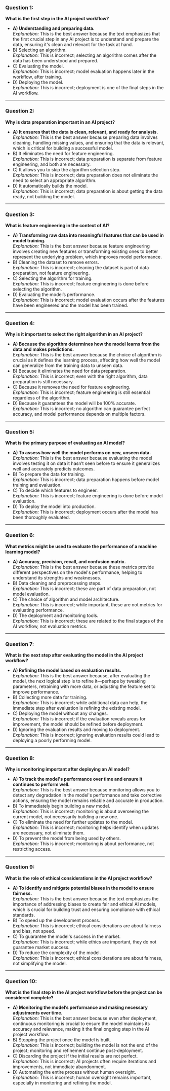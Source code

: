 ### Question 1:
**What is the first step in the AI project workflow?**
- **A) Understanding and preparing data.**  
  *Explanation:* This is the best answer because the text emphasizes that the first crucial step in any AI project is to understand and prepare the data, ensuring it's clean and relevant for the task at hand.
- B) Selecting an algorithm.  
  *Explanation:* This is incorrect; selecting an algorithm comes after the data has been understood and prepared.
- C) Evaluating the model.  
  *Explanation:* This is incorrect; model evaluation happens later in the workflow, after training.
- D) Deploying the model.  
  *Explanation:* This is incorrect; deployment is one of the final steps in the AI workflow.

---

### Question 2:
**Why is data preparation important in an AI project?**
- **A) It ensures that the data is clean, relevant, and ready for analysis.**  
  *Explanation:* This is the best answer because preparing data involves cleaning, handling missing values, and ensuring that the data is relevant, which is critical for building a successful model.
- B) It eliminates the need for feature engineering.  
  *Explanation:* This is incorrect; data preparation is separate from feature engineering, and both are necessary.
- C) It allows you to skip the algorithm selection step.  
  *Explanation:* This is incorrect; data preparation does not eliminate the need to select an appropriate algorithm.
- D) It automatically builds the model.  
  *Explanation:* This is incorrect; data preparation is about getting the data ready, not building the model.

---

### Question 3:
**What is feature engineering in the context of AI?**
- **A) Transforming raw data into meaningful features that can be used in model training.**  
  *Explanation:* This is the best answer because feature engineering involves creating new features or transforming existing ones to better represent the underlying problem, which improves model performance.
- B) Cleaning the dataset to remove errors.  
  *Explanation:* This is incorrect; cleaning the dataset is part of data preparation, not feature engineering.
- C) Selecting the algorithm for training.  
  *Explanation:* This is incorrect; feature engineering is done before selecting the algorithm.
- D) Evaluating the model’s performance.  
  *Explanation:* This is incorrect; model evaluation occurs after the features have been engineered and the model has been trained.

---

### Question 4:
**Why is it important to select the right algorithm in an AI project?**
- **A) Because the algorithm determines how the model learns from the data and makes predictions.**  
  *Explanation:* This is the best answer because the choice of algorithm is crucial as it defines the learning process, affecting how well the model can generalize from the training data to unseen data.
- B) Because it eliminates the need for data preparation.  
  *Explanation:* This is incorrect; even with the right algorithm, data preparation is still necessary.
- C) Because it removes the need for feature engineering.  
  *Explanation:* This is incorrect; feature engineering is still essential regardless of the algorithm.
- D) Because it guarantees the model will be 100% accurate.  
  *Explanation:* This is incorrect; no algorithm can guarantee perfect accuracy, and model performance depends on multiple factors.

---

### Question 5:
**What is the primary purpose of evaluating an AI model?**
- **A) To assess how well the model performs on new, unseen data.**  
  *Explanation:* This is the best answer because evaluating the model involves testing it on data it hasn’t seen before to ensure it generalizes well and accurately predicts outcomes.
- B) To prepare the data for training.  
  *Explanation:* This is incorrect; data preparation happens before model training and evaluation.
- C) To decide which features to engineer.  
  *Explanation:* This is incorrect; feature engineering is done before model evaluation.
- D) To deploy the model into production.  
  *Explanation:* This is incorrect; deployment occurs after the model has been thoroughly evaluated.

---

### Question 6:
**What metrics might be used to evaluate the performance of a machine learning model?**
- **A) Accuracy, precision, recall, and confusion matrix.**  
  *Explanation:* This is the best answer because these metrics provide different perspectives on the model's performance, helping to understand its strengths and weaknesses.
- B) Data cleaning and preprocessing steps.  
  *Explanation:* This is incorrect; these are part of data preparation, not model evaluation.
- C) The choice of algorithm and model architecture.  
  *Explanation:* This is incorrect; while important, these are not metrics for evaluating performance.
- D) The deployment and monitoring tools.  
  *Explanation:* This is incorrect; these are related to the final stages of the AI workflow, not evaluation metrics.

---

### Question 7:
**What is the next step after evaluating the model in the AI project workflow?**
- **A) Refining the model based on evaluation results.**  
  *Explanation:* This is the best answer because, after evaluating the model, the next logical step is to refine it—perhaps by tweaking parameters, retraining with more data, or adjusting the feature set to improve performance.
- B) Collecting more data for training.  
  *Explanation:* This is incorrect; while additional data can help, the immediate step after evaluation is refining the existing model.
- C) Deploying the model without any changes.  
  *Explanation:* This is incorrect; if the evaluation reveals areas for improvement, the model should be refined before deployment.
- D) Ignoring the evaluation results and moving to deployment.  
  *Explanation:* This is incorrect; ignoring evaluation results could lead to deploying a poorly performing model.

---

### Question 8:
**Why is monitoring important after deploying an AI model?**
- **A) To track the model's performance over time and ensure it continues to perform well.**  
  *Explanation:* This is the best answer because monitoring allows you to detect any degradation in the model's performance and take corrective actions, ensuring the model remains reliable and accurate in production.
- B) To immediately begin building a new model.  
  *Explanation:* This is incorrect; monitoring is about overseeing the current model, not necessarily building a new one.
- C) To eliminate the need for further updates to the model.  
  *Explanation:* This is incorrect; monitoring helps identify when updates are necessary, not eliminate them.
- D) To prevent the model from being used by others.  
  *Explanation:* This is incorrect; monitoring is about performance, not restricting access.

---

### Question 9:
**What is the role of ethical considerations in the AI project workflow?**
- **A) To identify and mitigate potential biases in the model to ensure fairness.**  
  *Explanation:* This is the best answer because the text emphasizes the importance of addressing biases to create fair and ethical AI models, which is crucial for building trust and ensuring compliance with ethical standards.
- B) To speed up the development process.  
  *Explanation:* This is incorrect; ethical considerations are about fairness and bias, not speed.
- C) To guarantee the model's success in the market.  
  *Explanation:* This is incorrect; while ethics are important, they do not guarantee market success.
- D) To reduce the complexity of the model.  
  *Explanation:* This is incorrect; ethical considerations are about fairness, not simplifying the model.

---

### Question 10:
**What is the final step in the AI project workflow before the project can be considered complete?**
- **A) Monitoring the model’s performance and making necessary adjustments over time.**  
  *Explanation:* This is the best answer because even after deployment, continuous monitoring is crucial to ensure the model maintains its accuracy and relevance, making it the final ongoing step in the AI project workflow.
- B) Stopping the project once the model is built.  
  *Explanation:* This is incorrect; building the model is not the end of the project; monitoring and refinement continue post-deployment.
- C) Discarding the project if the initial results are not perfect.  
  *Explanation:* This is incorrect; AI projects often require iterations and improvements, not immediate abandonment.
- D) Automating the entire process without human oversight.  
  *Explanation:* This is incorrect; human oversight remains important, especially in monitoring and refining the model.
